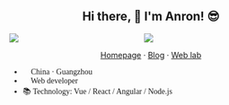 <!-- reference: https://github.com/anuraghazra/github-readme-stats -->

<h2 align="center">Hi there, 👋 I'm Anron! 😎</h2>

<p class="img-wrap" style="display: flex;flex-wrap: wrap;">
  <span align="left">
    <img style="min-width: 240px;" src="https://github-readme-stats.vercel.app/api/top-langs/?username=anran758&text_color=586069&layout=compact&hide_border=true&bg_color=fff&title_color=0366d6&count_private=true&include_all_commits=true&hide=html&langs_count=7" />
  </span>
  <span align="right">
    <img style="min-width: 240px;" src="https://github-readme-stats.vercel.app/api?username=anran758&count_private=true&show_icons=true&icon_color=222&title_color=0366d6&text_color=586069&bg_color=fff&hide=issues&hide_border=true&include_all_commits=true" />
  </span>
</p>

<p align="center">
  <a href="https://anran758.github.io/">Homepage</a> ·
  <a href="https://anran758.github.io/blog/">Blog</a> ·
  <a href="https://anran758.github.io/front-end-lab/">Web lab</a>
</p>

<section style="font-family: consolar;">

- 🎉 China · Guangzhou
- 🔧 Web developer  
- 📚 Technology: Vue / React / Angular / Node.js

</section>
